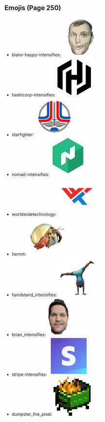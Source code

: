
## Emojis (Page 250)

* blalor-happy-intensifies: ![blalor-happy-intensifies](output/blalor-happy-intensifies.gif)
* hashicorp-intensifies: ![hashicorp-intensifies](output/hashicorp-intensifies.gif)
* starfighter: ![starfighter](output/starfighter.png)
* nomad-intensifies: ![nomad-intensifies](output/nomad-intensifies.gif)
* worldwidetechnology: ![worldwidetechnology](output/worldwidetechnology.png)
* hermit: ![hermit](output/hermit.jpg)
* handstand_intensifies: ![handstand_intensifies](output/handstand_intensifies.gif)
* brian_intensifies: ![brian_intensifies](output/brian_intensifies.gif)
* stripe-intensifies: ![stripe-intensifies](output/stripe-intensifies.gif)
* dumpster_fire_pixel: ![dumpster_fire_pixel](output/dumpster_fire_pixel.gif)
